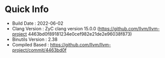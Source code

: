 # Quick Info
* Build Date : 2022-06-02
* Clang Version : ZyC clang version 15.0.0 (https://github.com/llvm/llvm-project 4463bd0f89181234e0cef982e21de2e96038f873)
* Binutils Version : 2.38
* Compiled Based : https://github.com/llvm/llvm-project/commit/4463bd0f

